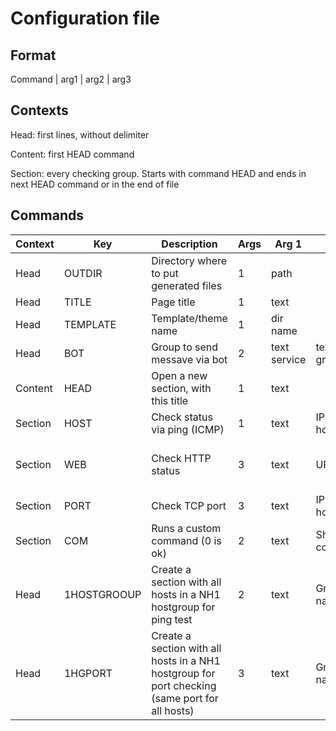 # Configuration file

## Format

Command | arg1 | arg2 | arg3

## Contexts

Head: first lines, without delimiter

Content: first HEAD command

Section: every checking group. Starts with command HEAD and ends in next HEAD command or in the end of file

## Commands

| Context | Key         | Description                                                                                    | Args | Arg 1    | Arg 2          | Arg 3                      |
| ------- | ----------- | ---------------------------------------------------------------------------------------------- | ---- | -------- | -------------- | -------------------------- |
| Head    | OUTDIR      | Directory where to put generated files                                                         | 1    | path     |                |                            |
| Head    | TITLE       | Page title                                                                                     | 1    | text     |                |                            |
| Head    | TEMPLATE    | Template/theme name                                                                            | 1    | dir name |                |                            |
| Head    | BOT         | Group to send messave via bot | 2 | text service | text group | |
| Content | HEAD        | Open a new section, with this title                                                            | 1    | text     |                |                            |
| Section | HOST        | Check status via ping (ICMP)                                                                   | 1    | text     | IP or hostname |                            |
| Section | WEB         | Check HTTP status                                                                              | 3    | text     | URL            | int - expected status code |
| Section | PORT        | Check TCP port                                                                                 | 3    | text     | IP or hostname | int - port number          |
| Section | COM         | Runs a custom command (0 is ok)                                                                | 2    | text     | Shell command |
| Head    | 1HOSTGROOUP | Create a section with all hosts in a NH1 hostgroup for ping test                               | 2    | text     | Group name     |                            |
| Head    | 1HGPORT     | Create a section with all hosts in a NH1 hostgroup for port checking (same port for all hosts) | 3    | text     | Group name     | Port number                |
